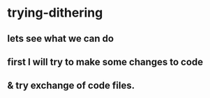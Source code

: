 # trying-dithering

## lets see what we can do
## first I will try to make some changes to code 
## & try exchange of code files.

